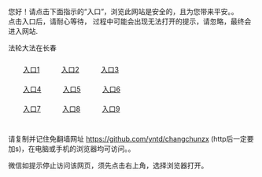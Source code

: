 您好！请点击下面指示的“入口”，浏览此网站是安全的，且为您带来平安。。 <br/>
点击入口后，请耐心等待， 过程中可能会出现无法打开的提示，请忽略，最终会进入网站. </br>

法轮大法在长春<br/>
<div style="padding:10px"><a style="margin:20px" target="_blank" href="https://d15dtqkrlods12.cloudfront.net/2Qpsp?dqtpck" id="ccLink1" rel="nofollow">入口1</a> <a target="_blank" style="margin:20px" href="https://d2xdhsd91t8qyj.cloudfront.net/2Qpsp?ykvyshd" id="ccLink2" rel="nofollow">入口2</a> <a style="margin:20px" target="_blank" href="https://d2sl8tmv98c9rq.cloudfront.net/2Qpsp?hbgubvo" id="ccLink3" rel="nofollow">入口3</a></div>

<div style="padding:10px" ><a style="margin:20px" target="_blank" href="https://d15dtqkrlods12.cloudfront.net/2Qpsp?dqtpck" id="ccLink4" rel="nofollow">入口4</a> <a style="margin:20px" href="https://d2xdhsd91t8qyj.cloudfront.net/2Qpsp?ykvyshd" target="_blank" id="ccLink5" rel="nofollow">入口5</a> <a style="margin:20px" href="https://d2sl8tmv98c9rq.cloudfront.net/2Qpsp?hbgubvo" target="_blank" id="ccLink6" rel="nofollow">入口6</a></div>

<div style="padding:10px"><a style="margin:20px" target="_blank" href="https://d15dtqkrlods12.cloudfront.net/2Qpsp?dqtpck" id="ccLink7" rel="nofollow">入口7</a> <a style="margin:20px" href="https://d2xdhsd91t8qyj.cloudfront.net/2Qpsp?ykvyshd" target="_blank" id="ccLink8" rel="nofollow">入口8</a> <a style="margin:20px" target="_blank" href="https://d2sl8tmv98c9rq.cloudfront.net/2Qpsp?hbgubvo" id="ccLink9" rel="nofollow">入口9</a></div>

<br/>



请复制并记住免翻墙网址 https://github.com/yntd/changchunzx (http后一定要加s)，在电脑或手机的浏览器均可访问。。<br/>

微信如提示停止访问该网页，须先点击右上角，选择浏览器打开。

